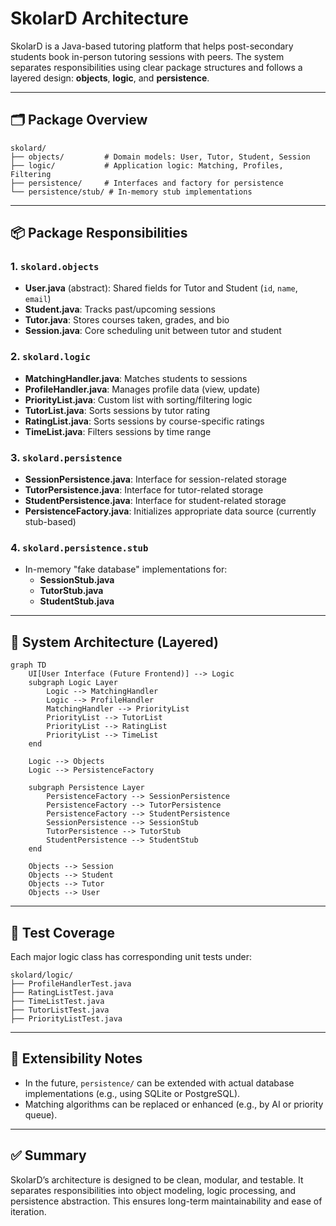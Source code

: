 # SkolarD Architecture

SkolarD is a Java-based tutoring platform that helps post-secondary students book in-person tutoring sessions with peers. The system separates responsibilities using clear package structures and follows a layered design: **objects**, **logic**, and **persistence**.

---

## 🗂 Package Overview

```
skolard/
├── objects/         # Domain models: User, Tutor, Student, Session
├── logic/           # Application logic: Matching, Profiles, Filtering
├── persistence/     # Interfaces and factory for persistence
└── persistence/stub/ # In-memory stub implementations
```

---

## 📦 Package Responsibilities

### 1. `skolard.objects`
- **User.java** (abstract): Shared fields for Tutor and Student (`id`, `name`, `email`)
- **Student.java**: Tracks past/upcoming sessions
- **Tutor.java**: Stores courses taken, grades, and bio
- **Session.java**: Core scheduling unit between tutor and student

### 2. `skolard.logic`
- **MatchingHandler.java**: Matches students to sessions
- **ProfileHandler.java**: Manages profile data (view, update)
- **PriorityList.java**: Custom list with sorting/filtering logic
- **TutorList.java**: Sorts sessions by tutor rating
- **RatingList.java**: Sorts sessions by course-specific ratings
- **TimeList.java**: Filters sessions by time range

### 3. `skolard.persistence`
- **SessionPersistence.java**: Interface for session-related storage
- **TutorPersistence.java**: Interface for tutor-related storage
- **StudentPersistence.java**: Interface for student-related storage
- **PersistenceFactory.java**: Initializes appropriate data source (currently stub-based)

### 4. `skolard.persistence.stub`
- In-memory "fake database" implementations for:
  - **SessionStub.java**
  - **TutorStub.java**
  - **StudentStub.java**

---

## 🧠 System Architecture (Layered)

```mermaid
graph TD
    UI[User Interface (Future Frontend)] --> Logic
    subgraph Logic Layer
        Logic --> MatchingHandler
        Logic --> ProfileHandler
        MatchingHandler --> PriorityList
        PriorityList --> TutorList
        PriorityList --> RatingList
        PriorityList --> TimeList
    end

    Logic --> Objects
    Logic --> PersistenceFactory

    subgraph Persistence Layer
        PersistenceFactory --> SessionPersistence
        PersistenceFactory --> TutorPersistence
        PersistenceFactory --> StudentPersistence
        SessionPersistence --> SessionStub
        TutorPersistence --> TutorStub
        StudentPersistence --> StudentStub
    end

    Objects --> Session
    Objects --> Student
    Objects --> Tutor
    Objects --> User
```

---

## 🧪 Test Coverage

Each major logic class has corresponding unit tests under:
```
skolard/logic/
├── ProfileHandlerTest.java
├── RatingListTest.java
├── TimeListTest.java
├── TutorListTest.java
├── PriorityListTest.java
```

---

## 🔄 Extensibility Notes

- In the future, `persistence/` can be extended with actual database implementations (e.g., using SQLite or PostgreSQL).
- Matching algorithms can be replaced or enhanced (e.g., by AI or priority queue).

---

## ✅ Summary

SkolarD’s architecture is designed to be clean, modular, and testable. It separates responsibilities into object modeling, logic processing, and persistence abstraction. This ensures long-term maintainability and ease of iteration.
